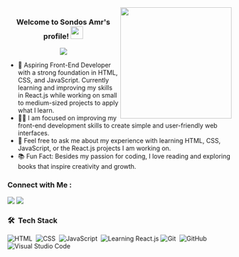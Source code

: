 
<img width="250" align="right" src="https://c.tenor.com/_DOBjnGspYAAAAAM/code-coding.gif">

<h3 align="center">
  Welcome to Sondos Amr's profile!
  <img src="https://media.giphy.com/media/hvRJCLFzcasrR4ia7z/giphy.gif" width="28">
</h3>

<!-- Typing SVG by DenverCoder1 - https://github.com/DenverCoder1/readme-typing-svg -->
<p align="center">
  <a href="https://github.com/DenverCoder1/readme-typing-svg"><img src="https://readme-typing-svg.herokuapp.com/?lines=Front-End%20web%20developer;Always%20learning%20new%20things&font=Fira%20Code&center=true&width=440&height=45&color=f75c7e&vCenter=true&size=22"></a>
</p> 

- 🏢 Aspiring Front-End Developer with a strong foundation in HTML, CSS, and JavaScript. Currently learning and improving my skills in React.js while working on        small to medium-sized projects to apply what I learn.
- 👨‍💻 I am focused on improving my front-end development skills to create simple and user-friendly web interfaces.
- 💬 Feel free to ask me about my experience with learning HTML, CSS, JavaScript, or the React.js projects I am working on.
- 📚 Fun Fact: Besides my passion for coding, I love reading and exploring books that inspire creativity and growth.


### Connect with Me :

<a href="https://www.linkedin.com/in/sondos-amr-a8b47524b" target="_blank"><img src="https://img.shields.io/badge/-sondos%20amr-0077B5?style=for-the-badge&logo=Linkedin&logoColor=white"/></a>
<a href="http://t.me/SondosAmr4" target="_blank"><img src="https://img.shields.io/badge/-sondos%20amr-0077B5?style=for-the-badge&logo=Telegram&logoColor=white"/></a>

### 🛠 &nbsp;Tech Stack
![HTML](https://img.shields.io/badge/-HTML-05122A?style=flat&logo=HTML5)&nbsp;
![CSS](https://img.shields.io/badge/-CSS-05122A?style=flat&logo=CSS3&logoColor=1572B6)&nbsp;
![JavaScript](https://img.shields.io/badge/-JavaScript-05122A?style=flat&logo=javascript)&nbsp;
![Learning React.js](https://img.shields.io/badge/-React-05122A?style=flat&logo=react)
![Git](https://img.shields.io/badge/-Git-05122A?style=flat&logo=git)&nbsp;
![GitHub](https://img.shields.io/badge/-GitHub-05122A?style=flat&logo=github)&nbsp;
![Visual Studio Code](https://img.shields.io/badge/-Visual%20Studio%20Code-05122A?style=flat&logo=visual-studio-code&logoColor=007ACC)&nbsp;
